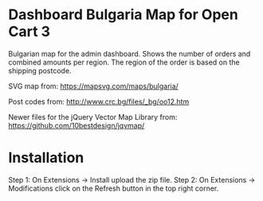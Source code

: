 Dashboard Bulgaria Map for Open Cart 3
======

Bulgarian map for the admin dashboard. Shows the number of orders and combined amounts per region. The region of the order is based on the shipping postcode.


SVG map from: https://mapsvg.com/maps/bulgaria/

Post codes from: http://www.crc.bg/files/_bg/oo12.htm

Newer files for the jQuery Vector Map Library from: https://github.com/10bestdesign/jqvmap/


Installation
======
Step 1: On Extensions -> Install upload the zip file.
Step 2: On Extensions -> Modifications click on the Refresh button in the top right corner.
